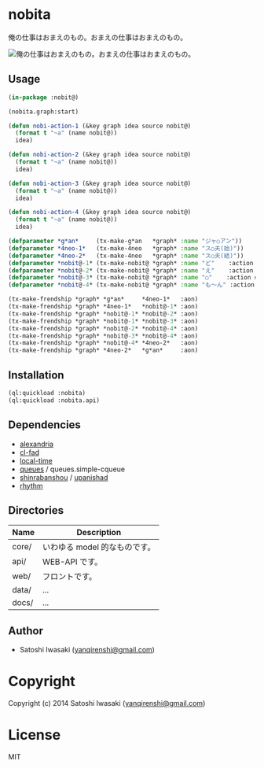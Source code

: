 # nobita

俺の仕事はおまえのもの。おまえの仕事はおまえのもの。

![俺の仕事はおまえのもの。おまえの仕事はおまえのもの。](https://bytebucket.org/fools-gold/nobita/raw/6978ff87907d29985f48f204ef8eae6b3eedcc98/web/assets/image/gian.png?token=647b7a3496518390c9496855cfdcccf0c91eedbb)

## Usage

```lisp
(in-package :nobit@)

(nobita.graph:start)

(defun nobi-action-1 (&key graph idea source nobit@)
  (format t "~a" (name nobit@))
  idea)

(defun nobi-action-2 (&key graph idea source nobit@)
  (format t "~a" (name nobit@))
  idea)

(defun nobi-action-3 (&key graph idea source nobit@)
  (format t "~a" (name nobit@))
  idea)

(defun nobi-action-4 (&key graph idea source nobit@)
  (format t "~a" (name nobit@))
  idea)

(defparameter *g*an*     (tx-make-g*an   *graph* :name "ジャ○アン"))
(defparameter *4neo-1*   (tx-make-4neo   *graph* :name "ス○夫(始)"))
(defparameter *4neo-2*   (tx-make-4neo   *graph* :name "ス○夫(結)"))
(defparameter *nobit@-1* (tx-make-nobit@ *graph* :name "ど"    :action #'nobi-action-1))
(defparameter *nobit@-2* (tx-make-nobit@ *graph* :name "え"    :action #'nobi-action-1))
(defparameter *nobit@-3* (tx-make-nobit@ *graph* :name "○"    :action #'nobi-action-1))
(defparameter *nobit@-4* (tx-make-nobit@ *graph* :name "も〜ん" :action #'nobi-action-1))

(tx-make-frendship *graph* *g*an*     *4neo-1*   :aon)
(tx-make-frendship *graph* *4neo-1*   *nobit@-1* :aon)
(tx-make-frendship *graph* *nobit@-1* *nobit@-2* :aon)
(tx-make-frendship *graph* *nobit@-1* *nobit@-3* :aon)
(tx-make-frendship *graph* *nobit@-2* *nobit@-4* :aon)
(tx-make-frendship *graph* *nobit@-3* *nobit@-4* :aon)
(tx-make-frendship *graph* *nobit@-4* *4neo-2*   :aon)
(tx-make-frendship *graph* *4neo-2*   *g*an*     :aon)
```

## Installation

```lisp
(ql:quickload :nobita)
(ql:quickload :nobita.api)
```

## Dependencies

- [alexandria](https://gitlab.common-lisp.net/alexandria/alexandria)
- [cl-fad](https://github.com/edicl/cl-fad)
- [local-time](https://github.com/dlowe-net/local-time)
- [queues](#https://github.com/oconnore/queues) / queues.simple-cqueue
- [shinrabanshou](https://github.com/yanqirenshi/shinrabanshou) / [upanishad](https://github.com/yanqirenshi/upanishad)
- [rhythm](https://github.com/yanqirenshi/rhythm)

## Directories

| Name  | Description                   |
|-------|-------------------------------|
| core/ | いわゆる model 的なものです。 |
| api/  | WEB-API です。                |
| web/  | フロントです。                |
| data/ | ...                              |
| docs/ | ...                              |

## Author

+ Satoshi Iwasaki (yanqirenshi@gmail.com)

# Copyright

Copyright (c) 2014 Satoshi Iwasaki (yanqirenshi@gmail.com)

# License

MIT
